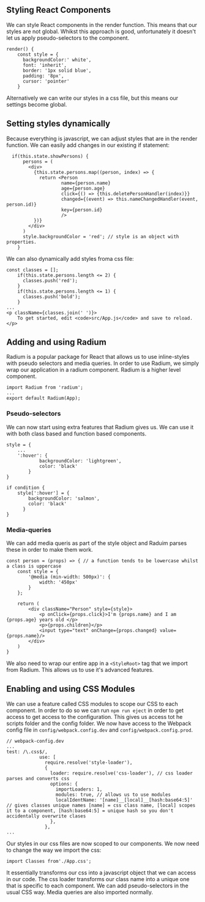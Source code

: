 ## Styling React Components

We can style React components in the render function. This means that our styles are not global. Whikst this approach is good, unfortunately it doesn't let us apply pseudo-selectors to the component. 
```
render() {
    const style = {
      backgroundColor:' white',
      font: 'inherit',
      border: '1px solid blue',
      padding: '8px',
      cursor: 'pointer'
    }
```

Alternatively we can write our styles in a css file, but this means our settings become global.

## Setting styles dynamically

Because everything is javascript, we can adjust styles that are in the render function. We can easily add changes in our existing if statement:
```
  if(this.state.showPersons) {
      persons = (
        <div>
          {this.state.persons.map((person, index) => {
            return <Person 
                    name={person.name} 
                    age={person.age}
                    click={() => {this.deletePersonHandler(index)}}
                    changed={(event) => this.nameChangedHandler(event, person.id)}
                    key={person.id}
                    />
          })}
        </div>
      )
      style.backgroundColor = 'red'; // style is an object with properties.
    }
```
We can also dynamically add styles froma  css file:
```
const classes = [];
    if(this.state.persons.length <= 2) {
      classes.push('red');
    }
    if(this.state.persons.length <= 1) {
      classes.push('bold');
    }
...
<p className={classes.join(' ')}>
    To get started, edit <code>src/App.js</code> and save to reload.
</p>

```

## Adding and using Radium

Radium is a popular package for React that allows us to use inline-styles with pseudo selectors and media queries.
In order to use Radium, we simply wrap our application in a radium component. Radium is a higher level component.
```
import Radium from 'radium';
...
export default Radium(App);
```
### Pseudo-selectors
We can now start using extra features that Radium gives us. We can use it with both class based and function based components. 
```
style = {
    ...
    ':hover': {
            backgroundColor: 'lightgreen',
            color: 'black'
        }
}

if condition {
    style[':hover'] = {
        backgroundColor: 'salmon',
        color: 'black'
      }
}
```
### Media-queries
We can add media queris as part of the style object and Raduim parses these in order to make them work.

```
const person = (props) => { // a function tends to be lowercase whilst a class is uppercase
    const style = {
        '@media (min-width: 500px)': {
            width: '450px'
        }
    };

    return (
        <div className="Person" style={style}>
            <p onClick={props.click}>I'm {props.name} and I am {props.age} years old </p>
            <p>{props.children}</p>
            <input type="text" onChange={props.changed} value={props.name}/>
        </div>
    )
}
```

We also need to wrap our entire app in a `<StyleRoot>` tag that we import from Radium. This allows us to use it's advanced features.

## Enabling and using CSS Modules

We can use a feature called CSS modules to scope our CSS to each component. In order to do so we can run `npm run eject` in order to get access to get access to the configuration. This gives us access tot he scripts folder and the config folder. We now have access to the Webpack config file in `config/webpack.config.dev` and `config/webpack.config.prod`. 
```
// webpack-config.dev
... 
test: /\.css$/,
            use: [
              require.resolve('style-loader'),
              {
                loader: require.resolve('css-loader'), // css loader parses and converts css
                options: {
                  importLoaders: 1,
                  modules: true, // allows us to use modules
                  localIdentName: '[name]__[local]__[hash:base64:5]' // gives classes unique names [name] = css class name, [local] scopes it to a component, [hash:base64:5] = unique hash so you don't accidentally overwrite clases
                },
              },
...
```

Our styles in our css files are now scoped to our components. We now need to change the way we import the css:
```
import Classes from'./App.css';
```
It essentially transforms our css into a javascript object that we can access in our code. The css loader transforms our class name into a unique one that is specific to each component. We can add pseudo-selectors in the usual CSS way. Media queries are also imported normally.
